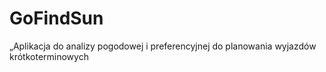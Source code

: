 # GoFindSun
„Aplikacja do analizy pogodowej i preferencyjnej do planowania wyjazdów krótkoterminowych
